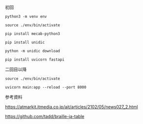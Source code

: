 初回

```shell
python3 -m venv env
```

```shell
source ./env/bin/activate
```

```shell
pip install mecab-python3
```

```shell
pip install unidic
```

```shell
python -m unidic download
```

```shell
pip install uvicorn fastapi
```

二回目以降

```shell
source ./env/bin/activate
```

```shell
uvicorn main:app --reload --port 8000
```

参考資料

https://atmarkit.itmedia.co.jp/ait/articles/2102/05/news027_2.html

https://github.com/tadd/braille-ja-table
